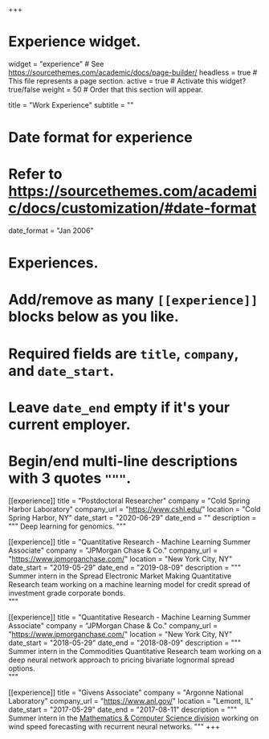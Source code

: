 +++
# Experience widget.
widget = "experience"  # See https://sourcethemes.com/academic/docs/page-builder/
headless = true  # This file represents a page section.
active = true  # Activate this widget? true/false
weight = 50  # Order that this section will appear.

title = "Work Experience"
subtitle = ""

# Date format for experience
#   Refer to https://sourcethemes.com/academic/docs/customization/#date-format
date_format = "Jan 2006"

# Experiences.
#   Add/remove as many `[[experience]]` blocks below as you like.
#   Required fields are `title`, `company`, and `date_start`.
#   Leave `date_end` empty if it's your current employer.
#   Begin/end multi-line descriptions with 3 quotes `"""`.

[[experience]]
  title = "Postdoctoral Researcher"
  company = "Cold Spring Harbor Laboratory"
  company_url = "https://www.cshl.edu/"
  location = "Cold Spring Harbor, NY"
  date_start = "2020-06-29"
  date_end = ""
  description = """
  Deep learning for genomics.
  """

[[experience]]
  title = "Quantitative Research - Machine Learning Summer Associate"
  company = "JPMorgan Chase & Co."
  company_url = "https://www.jpmorganchase.com/"
  location = "New York City, NY"
  date_start = "2019-05-29"
  date_end = "2019-08-09"
  description = """
  Summer intern in the Spread Electronic Market Making Quantitative Research team working on a machine learning model for credit spread of investment grade corporate bonds.  
  """

[[experience]]
  title = "Quantitative Research - Machine Learning Summer Associate"
  company = "JPMorgan Chase & Co."
  company_url = "https://www.jpmorganchase.com/"
  location = "New York City, NY"
  date_start = "2018-05-29"
  date_end = "2018-08-09"
  description = """
  Summer intern in the Commodities Quantitative Research team working on a deep neural network approach to pricing bivariate lognormal spread options.  
  """

[[experience]]
  title = "Givens Associate"
  company = "Argonne National Laboratory"
  company_url = "https://www.anl.gov/"
  location = "Lemont, IL"
  date_start = "2017-05-29"
  date_end = "2017-08-11"
  description = """
  Summer intern in the [Mathematics & Computer Science division](https://www.anl.gov/mcs) working on wind speed forecasting with recurrent neural networks.
  """
+++
